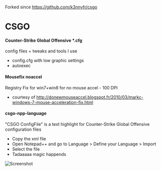 Forked since https://github.com/k3nnyfr/csgo

CSGO
====

#### Counter-Strike Global Offensive *.cfg

config files + tweaks and tools I use

- config.cfg with low graphic settings
- autoexec


#### Mousefix noaccel

Registry Fix for win7+win8 for no mouse accel - 100 DPI
- courtesy of http://donewmouseaccel.blogspot.fr/2010/03/markc-windows-7-mouse-acceleration-fix.html

#### csgo-npp-language 

"CSGO ConfigFile" is a text highlight for Counter-Strike Global Offensive configuration files
- Copy the xml file
- Open Notepad++ and go to Language > Define your Language > Import
- Select the file
- Tadaaaaa magic happends

![Screenshot](http://i.imgur.com/a697ncN.png)

